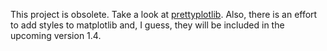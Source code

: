 This project is obsolete. Take a look at [prettyplotlib](http://olgabot.github.io/prettyplotlib/). Also, there is an effort to add styles to matplotlib and, I guess, they will be included in the upcoming version 1.4.
